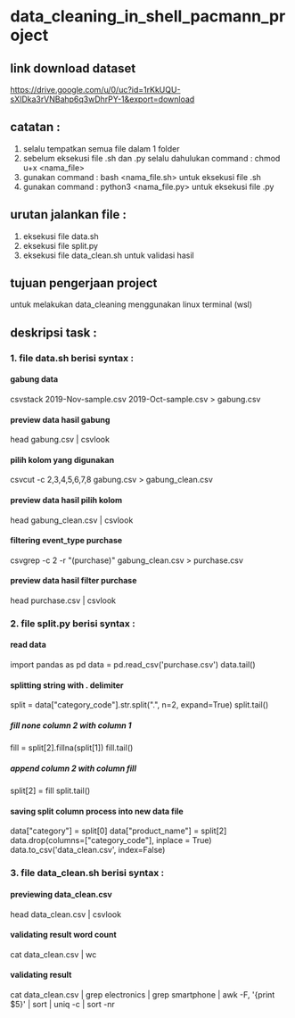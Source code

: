 # data_cleaning_in_shell_pacmann_project

## link download dataset
https://drive.google.com/u/0/uc?id=1rKkUQU-sXIDka3rVNBahp6q3wDhrPY-1&export=download

## catatan :
1. selalu tempatkan semua file dalam 1 folder
2. sebelum eksekusi file .sh dan .py selalu dahulukan command : chmod u+x <nama_file>
3. gunakan command : bash <nama_file.sh> untuk eksekusi file .sh
4. gunakan command : python3 <nama_file.py> untuk eksekusi file .py

## urutan jalankan file :
1. eksekusi file data.sh
2. eksekusi file split.py
3. eksekusi file data_clean.sh untuk validasi hasil

## tujuan pengerjaan project
untuk melakukan data_cleaning menggunakan linux terminal (wsl)

## deskripsi task :
### 1. file data.sh berisi syntax :
#### gabung data 
csvstack 2019-Nov-sample.csv 2019-Oct-sample.csv > gabung.csv

#### preview data hasil gabung
head gabung.csv | csvlook

#### pilih kolom yang digunakan
csvcut -c 2,3,4,5,6,7,8 gabung.csv > gabung_clean.csv

#### preview data hasil pilih kolom
head gabung_clean.csv | csvlook

#### filtering event_type purchase
csvgrep -c 2 -r "(purchase)" gabung_clean.csv > purchase.csv

#### preview data hasil filter purchase
head purchase.csv | csvlook

### 2. file split.py berisi syntax :
#### read data
import pandas as pd
data = pd.read_csv('purchase.csv')
data.tail()

#### splitting string with . delimiter
split = data["category_code"].str.split(".", n=2, expand=True)
split.tail()

##### fill none column 2 with column 1
fill = split[2].fillna(split[1])
fill.tail()

##### append column 2 with column fill
split[2] = fill
split.tail()


#### saving split column process into new data file
data["category"] = split[0]
data["product_name"] = split[2]
data.drop(columns=["category_code"], inplace = True)
data.to_csv('data_clean.csv', index=False)

### 3. file data_clean.sh berisi syntax :
#### previewing data_clean.csv
head data_clean.csv | csvlook

#### validating result word count
cat data_clean.csv | wc

#### validating result
cat data_clean.csv | grep electronics | grep smartphone | awk -F, '{print $5}' | sort | uniq -c | sort -nr
